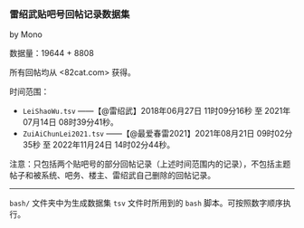 ### 雷绍武贴吧号回帖记录数据集

by Mono

数据量：19644 + 8808

所有回帖均从 <82cat.com> 获得。

时间范围：

- `LeiShaoWu.tsv` ——【@雷绍武】2018年06月27日 11时09分16秒 至 2021年07月14日 08时39分41秒。
- `ZuiAiChunLei2021.tsv` ——【@最爱春雷2021】2021年08月21日 09时02分35秒 至 2022年11月24日 14时02分44秒。

注意：只包括两个贴吧号的部分回帖记录（上述时间范围内的记录），不包括主题帖子和被系统、吧务、楼主、雷绍武自己删除的回帖记录。

---

`bash/` 文件夹中为生成数据集 `tsv` 文件时所用到的 `bash` 脚本。可按照数字顺序执行。

